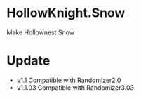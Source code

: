 # HollowKnight.Snow
Make Hollownest Snow

# Update
* v1.1 Compatible with Randomizer2.0
* v1.1.03 Compatible with Randomizer3.03
